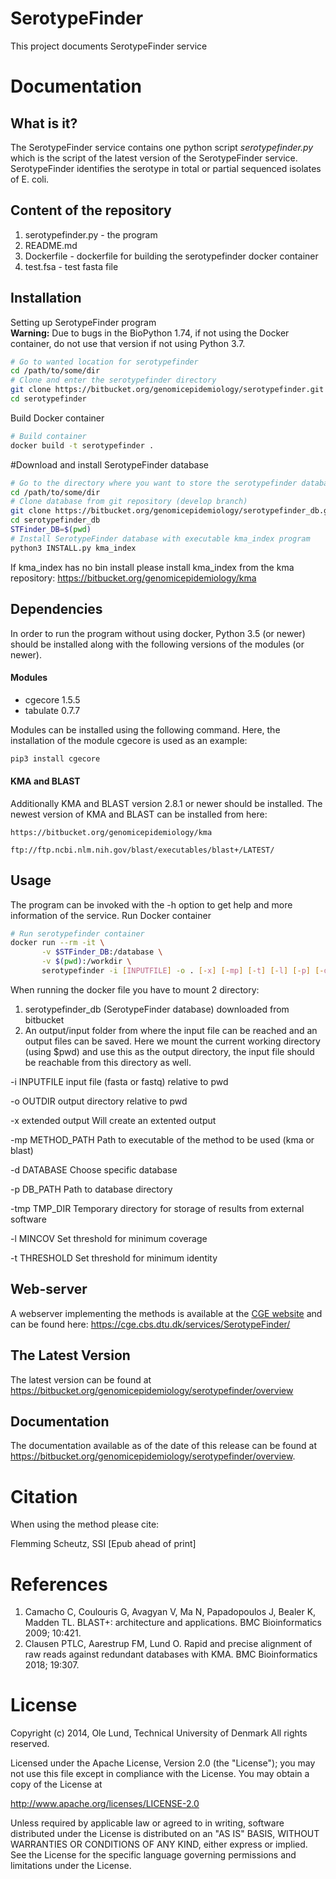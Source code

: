 SerotypeFinder
===================

This project documents SerotypeFinder service


Documentation
=============

## What is it?

The SerotypeFinder service contains one python script *serotypefinder.py* which is the script of the latest
version of the SerotypeFinder service. SerotypeFinder identifies the serotype in total or partial sequenced
isolates of E. coli.

## Content of the repository
1. serotypefinder.py     - the program
2. README.md
3. Dockerfile   - dockerfile for building the serotypefinder docker container
4. test.fsa     - test fasta file


## Installation

Setting up SerotypeFinder program   
**Warning:** Due to bugs in the BioPython 1.74, if not using the Docker container, do not use that version if not using Python 3.7.
```bash
# Go to wanted location for serotypefinder
cd /path/to/some/dir
# Clone and enter the serotypefinder directory
git clone https://bitbucket.org/genomicepidemiology/serotypefinder.git
cd serotypefinder
```

Build Docker container
```bash
# Build container
docker build -t serotypefinder .
```

#Download and install SerotypeFinder database
```bash
# Go to the directory where you want to store the serotypefinder database
cd /path/to/some/dir
# Clone database from git repository (develop branch)
git clone https://bitbucket.org/genomicepidemiology/serotypefinder_db.git
cd serotypefinder_db
STFinder_DB=$(pwd)
# Install SerotypeFinder database with executable kma_index program
python3 INSTALL.py kma_index
```

If kma_index has no bin install please install kma_index from the kma repository:
https://bitbucket.org/genomicepidemiology/kma

## Dependencies
In order to run the program without using docker, Python 3.5 (or newer) should be installed along with the following versions of the modules (or newer).

#### Modules
- cgecore 1.5.5
- tabulate 0.7.7

Modules can be installed using the following command. Here, the installation of the module cgecore is used as an example:
```bash
pip3 install cgecore
```
#### KMA and BLAST
Additionally KMA and BLAST version 2.8.1 or newer should be installed.
The newest version of KMA and BLAST can be installed from here:
```url
https://bitbucket.org/genomicepidemiology/kma
```

```url
ftp://ftp.ncbi.nlm.nih.gov/blast/executables/blast+/LATEST/
```

## Usage

The program can be invoked with the -h option to get help and more information of the service.
Run Docker container


```bash
# Run serotypefinder container
docker run --rm -it \
       -v $STFinder_DB:/database \
       -v $(pwd):/workdir \
       serotypefinder -i [INPUTFILE] -o . [-x] [-mp] [-t] [-l] [-p] [-d] [-tmp]
```

When running the docker file you have to mount 2 directory: 
 1. serotypefinder_db (SerotypeFinder database) downloaded from bitbucket
 2. An output/input folder from where the input file can be reached and an output files can be saved. 
Here we mount the current working directory (using $pwd) and use this as the output directory, 
the input file should be reachable from this directory as well.
 
-i INPUTFILE        input file (fasta or fastq) relative to pwd 

-o OUTDIR        output directory relative to pwd

-x	extended output    Will create an extented output

-mp METHOD_PATH        Path to executable of the method to be used (kma or blast)

-d DATABASE        Choose specific database

-p DB_PATH        Path to database directory

-tmp TMP_DIR        Temporary directory for storage of results from external software

-l MINCOV        Set threshold for minimum coverage

-t THRESHOLD        Set threshold for minimum identity


## Web-server

A webserver implementing the methods is available at the [CGE website](http://www.genomicepidemiology.org/) and can be found here:
https://cge.cbs.dtu.dk/services/SerotypeFinder/


## The Latest Version


The latest version can be found at
https://bitbucket.org/genomicepidemiology/serotypefinder/overview

## Documentation


The documentation available as of the date of this release can be found at
https://bitbucket.org/genomicepidemiology/serotypefinder/overview.


Citation
=======

When using the method please cite:

Flemming Scheutz, SSI
[Epub ahead of print]

References
=======

1. Camacho C, Coulouris G, Avagyan V, Ma N, Papadopoulos J, Bealer K, Madden TL. BLAST+: architecture and applications. BMC Bioinformatics 2009; 10:421. 
2. Clausen PTLC, Aarestrup FM, Lund O. Rapid and precise alignment of raw reads against redundant databases with KMA. BMC Bioinformatics 2018; 19:307. 

License
=======

Copyright (c) 2014, Ole Lund, Technical University of Denmark
All rights reserved.

Licensed under the Apache License, Version 2.0 (the "License");
you may not use this file except in compliance with the License.
You may obtain a copy of the License at

   http://www.apache.org/licenses/LICENSE-2.0

Unless required by applicable law or agreed to in writing, software
distributed under the License is distributed on an "AS IS" BASIS,
WITHOUT WARRANTIES OR CONDITIONS OF ANY KIND, either express or implied.
See the License for the specific language governing permissions and
limitations under the License.
